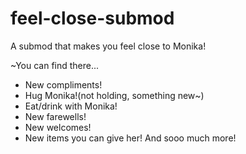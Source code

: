# feel-close-submod
A submod that makes you feel close to Monika! 

~You can find there...

- New compliments!
- Hug Monika!(not holding, something new~)
- Eat/drink with Monika!
- New farewells!
- New welcomes!
- New items you can give her!
And sooo much more!
